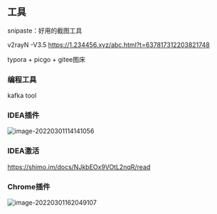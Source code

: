 ## 工具

snipaste：好用的截图工具

v2rayN -V3.5 https://1.234456.xyz/abc.html?t=637817312203821748

typora + picgo + gitee图床



### 编程工具

kafka tool





### IDEA插件

![image-20220301114141056](https://gitee.com/wmbyy/typora_pictures/raw/master/pictures/image-20220301114141056.png)



### IDEA激活

https://shimo.im/docs/NJkbEOx9VOtL2nqR/read





### Chrome插件

![image-20220301162049107](https://gitee.com/wmbyy/typora_pictures/raw/master/pictures/image-20220301162049107.png)
